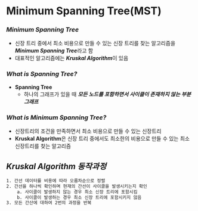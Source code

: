 # Minimum Spanning Tree(MST)

### ***Minimum Spanning Tree***

- 신장 트리 중에서 최소 비용으로 만들 수 있는 신장 트리를 찾는 알고리즘을 ***Minimum Spanning Tree***라고 함
- 대표적인 알고리즘에는 ***Kruskal Algorithm***이 있음

### ***What is Spanning Tree?***

- **Spanning Tree**
    - 하나의 그래프가 있을 때 ***모든 노드를 포함하면서 사이클이 존재하지 않는 부분 그래프***

### ***What is Minimum Spanning Tree?***

- 신장트리의 조건을 만족하면서 최소 비용으로 만들 수 있는 신장트리
- **Kruskal Algorithm**은 신장 트리 중에서도 최소한의 비용으로 만들 수 있는 최소 신장트리를 찾는 알고리즘

## *Kruskal Algorithm 동작과정*

```html
1. 간선 데이터를 비용에 따라 오름차순으로 정렬
2. 간선을 하나씩 확인하며 현재의 간선이 사이클을 발생시키는지 확인
	a. 사이클이 발생하지 않는 경우 최소 신장 트리에 포함시킴
	b. 사이클이 발생하는 경우 최소 신장 트리에 포함시키지 않음
3. 모든 간산에 대하여 2번의 과정을 반복
```
